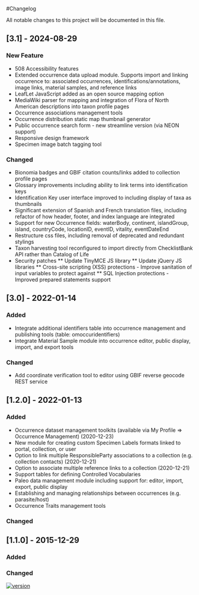 #Changelog

All notable changes to this project will be documented in this file.

## [3.1] - 2024-08-29
### New Feature 
* 508 Accessibility features
* Extended occurrence data upload module. Supports import and linking occurrence to: associated occurrences, identifications/annotations, image links, material samples, and reference links
* LeafLet JavaScript added as an open source mapping option  
* MediaWiki parser for mapping and integration of Flora of North American descriptions into taxon profile pages  
* Occurrence associations management tools
* Occurrence distribution static map thumbnail generator 
* Public occurrence search form - new streamline version (via NEON support)
* Responsive design framework
* Specimen image batch tagging tool
   
### Changed
* Bionomia badges and GBIF citation counts/links added to collection profile pages
* Glossary improvements including ability to link terms into identification keys 
* Identification Key user interface improved to including display of taxa as thumbnails
* Significant extension of Spanish and French translation files, including refactor of how header, footer, and index language are integrated
* Support for new Occurrence fields: waterBody, continent, islandGroup, island, countryCode, locationID, eventID, vitality, eventDateEnd 
* Restructure css files, including removal of deprecated and redundant stylings
* Taxon harvesting tool reconfigured to import directly from ChecklistBank API rather than Catalog of Life 
* Security patches 
** Update TinyMCE JS library 
** Update jQuery JS libraries 
** Cross-site scripting (XSS) protections - Improve sanitation of input variables to protect against 
** SQL Injection protections - Improved prepared statements support 


## [3.0] - 2022-01-14
### Added
* Integrate additional identifiers table into occurrence management and publishing tools (table: omoccuridentifiers) 
* Integrate Material Sample module into occurrence editor, public display, import, and export tools 

### Changed
* Add coordinate verification tool to editor using GBIF reverse geocode REST service

## [1.2.0] - 2022-01-13

### Added
* Occurrence dataset management toolkits (available via My Profile => Occurrence Management) (2020-12-23)   
* New module for creating custom Specimen Labels formats linked to portal, collection, or user
* Option to link multiple ResponsibleParty associations to a collection (e.g. collection contacts) (2020-12-21)
* Option to associate multiple reference links to a collection (2020-12-21)
* Support tables for defining Controlled Vocabularies 
* Paleo data management module including support for: editor, import, export, public display
* Establishing and managing relationships between occurrences (e.g. parasite/host) 
* Occurrence Traits management tools 

### Changed

## [1.1.0] - 2015-12-29

### Added
### Changed



[![version](https://img.shields.io/badge/Symbiota-v1.2.0.1.202201-blue.svg)](https://semver.org)

